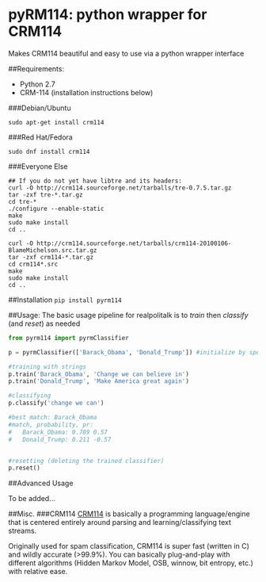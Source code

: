 # pyRM114: python wrapper for CRM114 

Makes CRM114 beautiful and easy to use via a python wrapper interface

##Requirements:
- Python 2.7 
- CRM-114 (installation instructions below)

###Debian/Ubuntu

`sudo apt-get install crm114`

###Red Hat/Fedora

`sudo dnf install crm114`

###Everyone Else

```
## If you do not yet have libtre and its headers:
curl -O http://crm114.sourceforge.net/tarballs/tre-0.7.5.tar.gz
tar -zxf tre-*.tar.gz
cd tre-*
./configure --enable-static
make
sudo make install
cd ..

curl -O http://crm114.sourceforge.net/tarballs/crm114-20100106-BlameMichelson.src.tar.gz
tar -zxf crm114-*.tar.gz
cd crm114*.src
make
sudo make install
cd ..
```

##Installation
`pip install pyrm114`

##Usage:
The basic usage pipeline for realpolitalk is to _train_ then _classify_ (and _reset_) as needed

```python
from pyrm114 import pyrmClassifier

p = pyrmClassifier(['Barack_Obama', 'Donald_Trump']) #initialize by specifying classifier categories

#training with strings
p.train('Barack_Obama', 'Change we can believe in')
p.train('Donald_Trump', 'Make America great again')

#classifying
p.classify('change we can')

#best match: Barack_Obama
#match, probability, pr:
#	Barack_Obama: 0.789 0.57
#	Donald_Trump: 0.211 -0.57


#resetting (deleting the trained classifier)
p.reset()
```
##Advanced Usage 

To be added...

##Misc.
###CRM114
[CRM114](crm114.sourceforge.net) is basically a programming language/engine that is centered entirely around parsing and learning/classifying text streams. 

Originally used for spam classification, CRM114 is super fast (written in C) and wildly accurate (>99.9%). You can basically plug-and-play with different algorithms (Hidden Markov Model, OSB, winnow, bit entropy, etc.) with relative ease.


